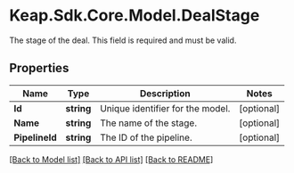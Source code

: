 # Keap.Sdk.Core.Model.DealStage
The stage of the deal. This field is required and must be valid.

## Properties

Name | Type | Description | Notes
------------ | ------------- | ------------- | -------------
**Id** | **string** | Unique identifier for the model. | [optional] 
**Name** | **string** | The name of the stage. | [optional] 
**PipelineId** | **string** | The ID of the pipeline. | [optional] 

[[Back to Model list]](../README.md#documentation-for-models) [[Back to API list]](../README.md#documentation-for-api-endpoints) [[Back to README]](../README.md)

